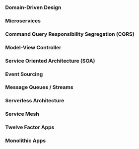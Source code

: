 ### Domain-Driven Design

### Microservices

### Command Query Responsibility Segregation (CQRS)

### Model-View Controller

### Service Oriented Architecture (SOA)

### Event Sourcing

### Message Queues / Streams

### Serverless Architecture

### Service Mesh

### Twelve Factor Apps

### Monolithic Apps